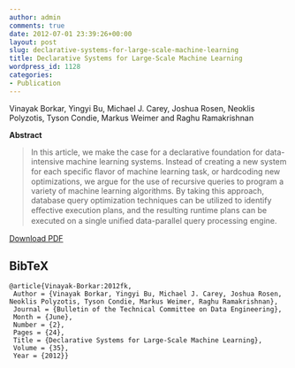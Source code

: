 ```yaml
---
author: admin
comments: true
date: 2012-07-01 23:39:26+00:00
layout: post
slug: declarative-systems-for-large-scale-machine-learning
title: Declarative Systems for Large-Scale Machine Learning
wordpress_id: 1128
categories:
- Publication
---
```


Vinayak Borkar, Yingyi Bu, Michael J. Carey, Joshua Rosen, Neoklis Polyzotis, Tyson Condie, Markus Weimer and Raghu Ramakrishnan

**Abstract**


<blockquote>In this article, we make the case for a declarative foundation for data-intensive machine learning systems. Instead of creating a new system for each speciﬁc ﬂavor of machine learning task, or hardcoding new optimizations, we argue for the use of recursive queries to program a variety of machine learning algorithms. By taking this approach, database query optimization techniques can be utilized to identify eﬀective execution plans, and the resulting runtime plans can be executed on a single uniﬁed data-parallel query processing engine.</blockquote>


[Download PDF](http://cs.markusweimer.com/pub/2012-DataEng.pdf)


## BibTeX



    
    @article{Vinayak-Borkar:2012fk,
     Author = {Vinayak Borkar, Yingyi Bu, Michael J. Carey, Joshua Rosen, Neoklis Polyzotis, Tyson Condie, Markus Weimer, Raghu Ramakrishnan},
     Journal = {Bulletin of the Technical Committee on Data Engineering},
     Month = {June},
     Number = {2},
     Pages = {24},
     Title = {Declarative Systems for Large-Scale Machine Learning},
     Volume = {35},
     Year = {2012}}




## 
